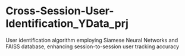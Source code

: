 # Cross-Session-User-Identification_YData_prj
User identification algorithm employing Siamese Neural Networks and FAISS database, enhancing session-to-session user tracking accuracy
